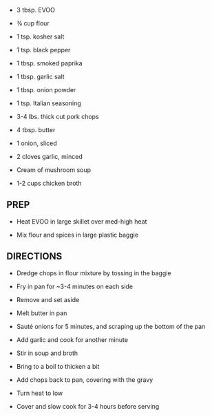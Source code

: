 - 3 tbsp. EVOO

- ¾ cup flour

- 1 tsp. kosher salt

- 1 tsp. black pepper

- 1 tbsp. smoked paprika

- 1 tbsp. garlic salt

- 1 tbsp. onion powder

- 1 tsp. Italian seasoning

- 3-4 lbs. thick cut pork chops

- 4 tbsp. butter

- 1 onion, sliced

- 2 cloves garlic, minced

- Cream of mushroom soup

- 1-2 cups chicken broth

## PREP

- Heat EVOO in large skillet over med-high heat

- Mix flour and spices in large plastic baggie

## DIRECTIONS

- Dredge chops in flour mixture by tossing in the baggie

- Fry in pan for ~3-4 minutes on each side

- Remove and set aside

- Melt butter in pan

- Sauté onions for 5 minutes, and scraping up the bottom of the pan

- Add garlic and cook for another minute

- Stir in soup and broth

- Bring to a boil to thicken a bit

- Add chops back to pan, covering with the gravy

- Turn heat to low

- Cover and slow cook for 3-4 hours before serving
